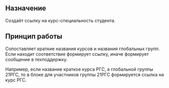 ## Назначение

Создаёт ссылку на курс-специальность студента.

## Принцип работы

Сопоставляет краткие названия курсов и названия глобальных групп. 
Если находит соответствие формирует ссылку, иначе формирует сообщение в техподдержку.

Например, если название краткое курса РГС, а глобальной группы 21РГС, 
то в блоке для участников группы 21РГС формируется ссылка на курс РГС.



